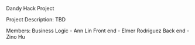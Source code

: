 Dandy Hack Project

Project Description:
TBD


Members: 
Business Logic - Ann Lin
Front end - Elmer Rodriguez
Back end - Zino Hu